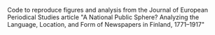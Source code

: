 
Code to reproduce figures and analysis from the Journal of European Periodical Studies article "A National Public Sphere? Analyzing the Language, Location, and Form of Newspapers in Finland, 1771–1917"
